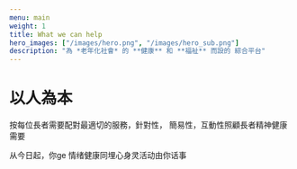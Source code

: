 ```yaml
---
menu: main
weight: 1
title: What we can help
hero_images: ["/images/hero.png", "/images/hero_sub.png"]
description: "為 *老年化社會* 的 **健康** 和 **福祉** 而設的 綜合平台"
---
```

# 以人為本

按每位長者需要配對最適切的服務，針對性， 簡易性，互動性照顧長者精神健康需要

从今日起，你ge 情绪健康同埋心身灵活动由你话事
